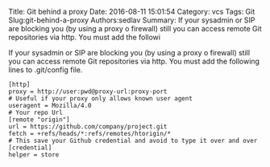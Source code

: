 Title: Git behind a proxy
Date: 2016-08-11 15:01:54
Category: vcs
Tags: Git
Slug:git-behind-a-proxy
Authors:sedlav
Summary: If your sysadmin or SIP are blocking you (by using a proxy o firewall) still you can access remote Git repositories via http. You must add the followi

If your sysadmin or SIP are blocking you (by using a proxy o firewall) still you can access remote Git repositories via http. You must add the following lines to .git/config file.
<pre><code>[http]
proxy = http://user:pwd@proxy-url:proxy-port
# Useful if your proxy only allows known user agent
useragent = Mozilla/4.0
# Your repo Url
[remote "origin"]
url = https://github.com/company/project.git
fetch = +refs/heads/*:refs/remotes/htorigin/*
# This save your Github credential and avoid to type it over and over
[credential]
helper = store
</code></pre>

